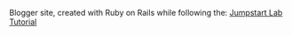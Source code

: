 Blogger site, created with Ruby on Rails while following the: [Jumpstart Lab Tutorial](http://tutorials.jumpstartlab.com/projects/blogger.html)